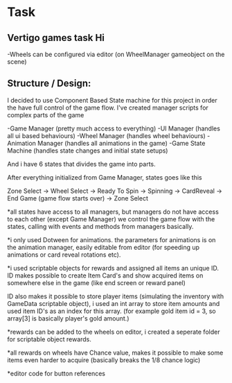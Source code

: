 # Task
Vertigo games task
Hi
--------------------

-Wheels can be configured via editor (on WheelManager gameobject on the scene)

Structure / Design:
--------------------------
I decided to use Component Based State machine for this project in order the have full control
of the game flow. I've created manager scripts for complex parts of the game

-Game Manager (pretty much access to everything)
-UI Manager (handles all ui based behaviours)
-Wheel Manager (handles wheel behaviours)
-Animation Manager (handles all animations in the game)
-Game State Machine (handles state changes and initial state setups)

And i have 6 states that divides the game into parts.

After everything initialized from Game Manager, states goes like this

Zone Select -> Wheel Select -> Ready To Spin -> Spinning -> CardReveal -> End Game (game flow starts over) -> Zone Select

*all states have access to all managers, but managers do not have access to each other (except Game Manager)
we control the game flow with the states, calling with events and methods from managers basically.

*i only used Dotween for animations. the parameters for animations is
on the animation manager, easily editable from editor (for speeding up animations or card reveal rotations etc).

*i used scriptable objects for rewards and assigned all items an unique ID. ID makes possible to
create Item Card's and show acquired items on somewhere else in the game (like end screen or reward panel)

ID also makes it possible to store player items (simulating the inventory with GameData scriptable object), i used an int array to store item amounts
and used item ID's as an index for this array. (for example gold item id = 3, so array[3] is basically player's gold amount.)

*rewards can be added to the wheels on editor, i created a seperate folder for scriptable object rewards.

*all rewards on wheels have Chance value, makes it possible to make some items even harder to acquire (basically breaks the 1/8 chance logic)

*editor code for button references





